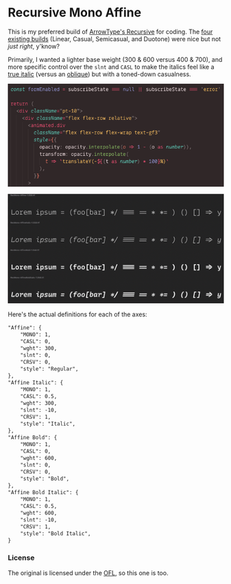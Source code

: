# Recursive Mono Affine

This is my preferred build of [ArrowType's Recursive](https://recursive.design) for coding. The [four existing builds](https://github.com/arrowtype/recursive/blob/main/src/build-scripts/make-release/data/release-notes--code.md#packages) (Linear, Casual, Semicasual, and Duotone) were nice but not _just right_, y'know?

Primarily, I wanted a lighter base weight (300 & 600 versus 400 & 700), and more specific control over the `slnt` and `CASL` to make the italics feel like a [true italic](https://en.wikipedia.org/wiki/Italic_type) (versus an [oblique](https://en.wikipedia.org/wiki/Oblique_type)) but with a toned-down casualness.

![Preview of the fonts in a code editor](preview_editor.png)

![Preview of the fonts in FontGoggles](preview_fontgoggles.png)

Here's the actual definitions for each of the axes:

```
"Affine": {
    "MONO": 1,
    "CASL": 0,
    "wght": 300,
    "slnt": 0,
    "CRSV": 0,
    "style": "Regular",
},
"Affine Italic": {
    "MONO": 1,
    "CASL": 0.5,
    "wght": 300,
    "slnt": -10,
    "CRSV": 1,
    "style": "Italic",
},
"Affine Bold": {
    "MONO": 1,
    "CASL": 0,
    "wght": 600,
    "slnt": 0,
    "CRSV": 0,
    "style": "Bold",
},
"Affine Bold Italic": {
    "MONO": 1,
    "CASL": 0.5,
    "wght": 600,
    "slnt": -10,
    "CRSV": 1,
    "style": "Bold Italic",
}
```

### License

The original is licensed under the [OFL](https://github.com/arrowtype/recursive/blob/main/OFL.txt), so this one is too.
